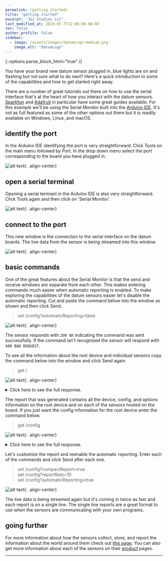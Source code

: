 ```yaml
---
permalink: /getting_started/
title: "getting started"
excerpt: "J&J Studios LLC"
last_modified_at: 2019-07-7T12:00:00-00:80
toc: false
author_profile: false
sidebar:
  - image: /assets/images/datumLogo-medium.png
    image_alt: "datumLogo"
---
```


{::options parse_block_html="true" /}

You have your brand new datum sensor plugged in, blue lights are on and flashing but not sure what to do next?  Here's a quick introduction to some of the capabilities and how to get started right away.

 
There are a number of great tutorials out there on how to use the serial interface that's at the heart of how you interact with the datum sensors.  [Sparkfun][1] and [Adafruit][2] in particular have some great guides available.  For this example we'll be using the Serial Monitor built into the [Arduino IDE][3].  It's not as full featured as some of the other options out there but it is readily available on Windows, Linux, and macOS.

## identify the port

In the Arduino IDE identifying the port is very straightforward.  Click Tools on the main menu followed by Port.  In the drop down menu select the port corresponding to the board you have plugged in.

![alt text](/assets/images/getting_started/ArduinoSerialMonitor-SelectPort.png){: .align-center}

## open a serial terminal

Opening a serial termianl in the Arduino IDE is also very straightforward.  Click Tools again and then click on 'Serial Monitor'.

![alt text](/assets/images/getting_started/ArduinoSerialMonitor-OpenTerminal.png){: .align-center}

## connect to the port

This new window is the connection to the serial interface on the datum boards.  The live data from the sensor is being streamed into this window.

![alt text](/assets/images/getting_started/ArduinoSerialMonitor-MonitorOpen.png){: .align-center}

## basic commands

One of the great features about the Serial Monitor is that the send and receive windows are separate from each other.  This makes entering commands much easier when automatic reporting is enabled.  To make exploring the capabilities of the datum sensors easier let's disable the automatic reporting.  Cut and paste the command below into the window as shown and then click Send.

> set /config?automaticReporting=false

![alt text](/assets/images/getting_started/ArduinoSerialMonitor-AutoDisabled.png){: .align-center}

The sensor responds with ```200 OK``` indicating the command was sent successfully.  If the command isn't recognized the sensor will respond with ```400 BAD REQUEST```.

To see all the information about the root device and individual sensors copy the command below into the window and click Send again.

> get /

![alt text](/assets/images/getting_started/ArduinoSerialMonitor-GetAll.png){: .align-center}

<details><summary markdown="span">Click here to see the full response.</summary>

```json
{
  "device": {
    "manufacturer": "J&J Studios LLC",
    "product": "datum-Distance",
    "hardwareVersion": 1,
    "firmwareVersion": 1,
    "protocolVersion": 1,
    "UUID": "00-04-A3-0B-00-12-1B-7C"
  },
  "config": {
    "friendlyName": "friendlyName",
    "reportRate": 5,
    "automaticReporting": false,
    "compactReport": false
  },
  "options": {
    "friendlyName": {
      "minimum length": 0,
      "maximum length": 32
    },
    "reportRate": {
      "minimum": 0,
      "maximum": 50
    },
    "automaticReporting": ["true", "false"],
    "compactReport": ["true", "false"]
  },
  "sensors": {
    "distance": {
      "device": {
        "manufacturer": "ST Microelectronics",
        "model": "VL53L1X",
        "category": "environment",
        "type": "distance",
        "opticalCenterX": 8,
        "opticalCenterY": 7
      },
      "config": {
        "enabled": true,
        "showStatusInfo": true,
        "showRateReturnInfo": true,
        "units": "mm",
        "filterType": "mean",
        "distanceMode": "medium",
        "timingBudget": 35,
        "interMeasurementPeriod": 40,
        "sampleRate": 20,
        "dataRate": 10
      },
      "options": {
        "enabled": ["true", "false"],
        "showStatusInfo": ["true", "false"],
        "showRateReturnInfo": ["true", "false"],
        "units": ["m", "cm", "mm", "feet", "inches"],
        "filterType": ["none", "min", "max", "mean", "RMS", "median"],
        "distanceMode": ["short", "medium", "long"],
        "timingBudget": {
          "minimum": 20,
          "maximum": 10000
        },
        "interMeasurementPeriod": {
          "minimum": 5,
          "maximum": 10000
        },
        "sampleRate": {
          "minimum": 5,
          "maximum": 50
        },
        "dataRate": {
          "minimum": 0,
          "maximum": 50
        }
      },
      "data": {}
    }
  }
}
``` 
</details>

The report that was generated contains all the device, config, and options information on the root device and on each of the sensors hosted on the board.  If you just want the config information for the root device enter the command below.

> get /config

![alt text](/assets/images/getting_started/ArduinoSerialMonitor-GetConfig.png){: .align-center}

<details><summary markdown="span">Click here to see the full response.</summary>

```json
{
  "friendlyName": "friendlyName",
  "reportRate": 5,
  "automaticReporting": false,
  "compactReport": false
}
```
</details>

Let's customize the report and reenable the automatic reporting.  Enter each of the commands and click Send after each one.  

> set /config?compactReport=true  
> set /config?reportRate=10  
> set /config?automaticReporting=true  

![alt text](/assets/images/getting_started/ArduinoSerialMonitor-AutoEnabled.png){: .align-center}

The live data is being streamed again but it's coming in twice as fast and each report is on a single line.  The single line reports are a great format to use when the sensors are communicating with your own programs.

## going further

For more information about how the sensors collect, store, and report the information about the world around them check out [this page](/datum).  You can also get more information about each of the sensors on their [product](/products) pages.

[1]: https://learn.sparkfun.com/tutorials/terminal-basics
[2]: https://learn.adafruit.com/adafruit-pygamer/advanced-serial-console-on-windows
[3]: https://www.arduino.cc/en/main/software


---





